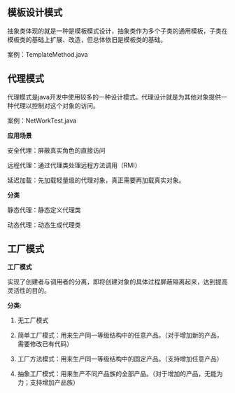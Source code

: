 ## 模板设计模式
抽象类体现的就是一种是模板模式设计，抽象类作为多个子类的通用模板，子类在模板类的基础上扩展、改造，但总体依旧是模板类的基础。

案例：TemplateMethod.java

## 代理模式
代理模式是java开发中使用较多的一种设计模式。代理设计就是为其他对象提供一种代理以控制对这个对象的访问。

案例：NetWorkTest.java

**应用场景**

安全代理：屏蔽真实角色的直接访问

远程代理：通过代理类处理远程方法调用（RMI）

延迟加载：先加载轻量级的代理对象，真正需要再加载真实对象。

**分类**

静态代理：静态定义代理类

动态代理：动态生成代理类

## 工厂模式

**工厂模式**

实现了创建者与调用者的分离，即将创建对象的具体过程屏蔽隔离起来，达到提高灵活性的目的。

**分类:**

1) 无工厂模式

2) 简单工厂模式：用来生产同一等级结构中的任意产品。（对于增加新的产品，需要修改已有代码）

3) 工厂方法模式：用来生产同一等级结构中的固定产品。（支持增加任意产品）

4) 抽象工厂模式：用来生产不同产品族的全部产品。（对于增加的产品，无能为力；支持增加产品族）


